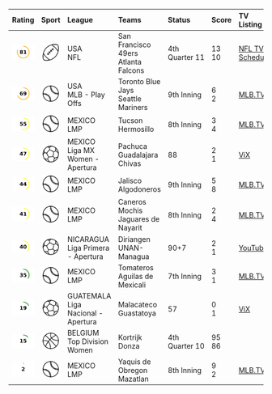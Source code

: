 | Rating                                                                                                                                 | Sport                                                                                                                     | League                                | Teams                                  | Status         | Score    | TV Listing                                                          |
|:---------------------------------------------------------------------------------------------------------------------------------------|:--------------------------------------------------------------------------------------------------------------------------|:--------------------------------------|:---------------------------------------|:---------------|:---------|:--------------------------------------------------------------------|
| <img src="https://raw.githubusercontent.com/BlakeDuncan25/Donut-SVG-Ratings/bac4e4a278175106499642192132b1786a9aec38/81.svg" alt="81"> | <img src="https://raw.githubusercontent.com/BlakeDuncan25/Donut-SVG-Ratings/master/football.png" alt="American Football"> | USA<br>NFL                            | San Francisco 49ers<br>Atlanta Falcons | 4th Quarter 11 | 13<br>10 | <a href="https://fbschedules.com/nfl-schedule/">NFL TV Schedule</a> |
| <img src="https://raw.githubusercontent.com/BlakeDuncan25/Donut-SVG-Ratings/bac4e4a278175106499642192132b1786a9aec38/69.svg" alt="69"> | <img src="https://raw.githubusercontent.com/BlakeDuncan25/Donut-SVG-Ratings/master/baseball.png" alt="Baseball">          | USA<br>MLB - Play Offs                | Toronto Blue Jays<br>Seattle Mariners  | 9th Inning     | 6<br>2   | <a href="https://www.mlb.com/live-stream-games">MLB.TV</a>          |
| <img src="https://raw.githubusercontent.com/BlakeDuncan25/Donut-SVG-Ratings/bac4e4a278175106499642192132b1786a9aec38/55.svg" alt="55"> | <img src="https://raw.githubusercontent.com/BlakeDuncan25/Donut-SVG-Ratings/master/baseball.png" alt="Baseball">          | MEXICO<br>LMP                         | Tucson<br>Hermosillo                   | 8th Inning     | 3<br>4   | <a href="https://www.mlb.com/tv">MLB.TV</a>                         |
| <img src="https://raw.githubusercontent.com/BlakeDuncan25/Donut-SVG-Ratings/bac4e4a278175106499642192132b1786a9aec38/47.svg" alt="47"> | <img src="https://raw.githubusercontent.com/BlakeDuncan25/Donut-SVG-Ratings/master/soccer.png" alt="Soccer">              | MEXICO<br>Liga MX Women - Apertura    | Pachuca<br>Guadalajara Chivas          | 88             | 2<br>1   | <a href="https://vix.com/es-es/deportes">ViX</a>                    |
| <img src="https://raw.githubusercontent.com/BlakeDuncan25/Donut-SVG-Ratings/bac4e4a278175106499642192132b1786a9aec38/44.svg" alt="44"> | <img src="https://raw.githubusercontent.com/BlakeDuncan25/Donut-SVG-Ratings/master/baseball.png" alt="Baseball">          | MEXICO<br>LMP                         | Jalisco<br>Algodoneros                 | 9th Inning     | 5<br>8   | <a href="https://www.mlb.com/tv">MLB.TV</a>                         |
| <img src="https://raw.githubusercontent.com/BlakeDuncan25/Donut-SVG-Ratings/bac4e4a278175106499642192132b1786a9aec38/41.svg" alt="41"> | <img src="https://raw.githubusercontent.com/BlakeDuncan25/Donut-SVG-Ratings/master/baseball.png" alt="Baseball">          | MEXICO<br>LMP                         | Caneros Mochis<br>Jaguares de Nayarit  | 8th Inning     | 2<br>4   | <a href="https://www.mlb.com/tv">MLB.TV</a>                         |
| <img src="https://raw.githubusercontent.com/BlakeDuncan25/Donut-SVG-Ratings/bac4e4a278175106499642192132b1786a9aec38/40.svg" alt="40"> | <img src="https://raw.githubusercontent.com/BlakeDuncan25/Donut-SVG-Ratings/master/soccer.png" alt="Soccer">              | NICARAGUA<br>Liga Primera - Apertura  | Diriangen<br>UNAN-Managua              | 90+7           | 2<br>1   | <a href="https://www.youtube.com/@NicaSportsTV/streams">YouTube</a> |
| <img src="https://raw.githubusercontent.com/BlakeDuncan25/Donut-SVG-Ratings/bac4e4a278175106499642192132b1786a9aec38/35.svg" alt="35"> | <img src="https://raw.githubusercontent.com/BlakeDuncan25/Donut-SVG-Ratings/master/baseball.png" alt="Baseball">          | MEXICO<br>LMP                         | Tomateros<br>Aguilas de Mexicali       | 7th Inning     | 3<br>1   | <a href="https://www.mlb.com/tv">MLB.TV</a>                         |
| <img src="https://raw.githubusercontent.com/BlakeDuncan25/Donut-SVG-Ratings/bac4e4a278175106499642192132b1786a9aec38/19.svg" alt="19"> | <img src="https://raw.githubusercontent.com/BlakeDuncan25/Donut-SVG-Ratings/master/soccer.png" alt="Soccer">              | GUATEMALA<br>Liga Nacional - Apertura | Malacateco<br>Guastatoya               | 57             | 0<br>1   | <a href="https://vix.com/es-es/deportes">ViX</a>                    |
| <img src="https://raw.githubusercontent.com/BlakeDuncan25/Donut-SVG-Ratings/bac4e4a278175106499642192132b1786a9aec38/15.svg" alt="15"> | <img src="https://raw.githubusercontent.com/BlakeDuncan25/Donut-SVG-Ratings/master/basketball.png" alt="Basketball">      | BELGIUM<br>Top Division Women         | Kortrijk<br>Donza                      | 4th Quarter 10 | 95<br>86 | <a href="#N/A"></a>                                                 |
| <img src="https://raw.githubusercontent.com/BlakeDuncan25/Donut-SVG-Ratings/bac4e4a278175106499642192132b1786a9aec38/2.svg" alt="2">   | <img src="https://raw.githubusercontent.com/BlakeDuncan25/Donut-SVG-Ratings/master/baseball.png" alt="Baseball">          | MEXICO<br>LMP                         | Yaquis de Obregon<br>Mazatlan          | 8th Inning     | 9<br>2   | <a href="https://www.mlb.com/tv">MLB.TV</a>                         |